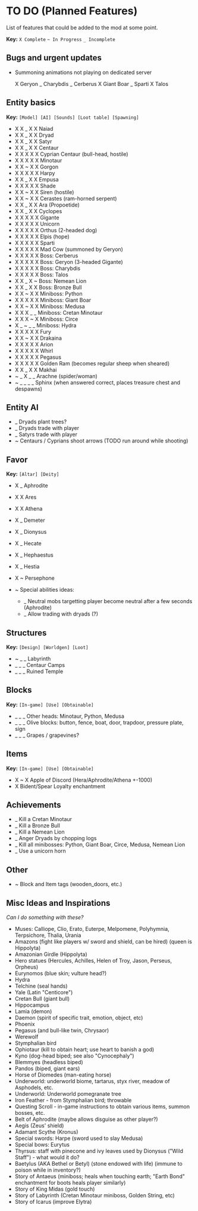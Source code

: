 # TO DO (Planned Features)

List of features that could be added to the mod at some point.

__Key:__
`X Complete` `~ In Progress` `_ Incomplete`

## Bugs and urgent updates

- Summoning animations not playing on dedicated server

  X Geryon  _ Charybdis  _ Cerberus  X Giant Boar  _ Sparti  X Talos

## Entity basics

__Key:__
`[Model] [AI] [Sounds] [Loot table] [Spawning]`

- X X _ X X Naiad
- X X _ X X Dryad
- X X _ X X Satyr
- X X _ X X Centaur
- X X X X X Cyprian Centaur (bull-head, hostile)
- X X X X X Minotaur
- X X ~ X X Gorgon
- X X X X X Harpy
- X X _ X X Empusa
- X X X X X Shade
- X X ~ X X Siren (hostile)
- X X ~ X X Cerastes (ram-horned serpent)
- X X _ X X Ara (Propoetide)
- X X _ X X Cyclopes
- X X X X X Gigante
- X X X X X Unicorn
- X X X X X Orthus (2-headed dog)
- X X X X X Elpis (hope)
- X X X X X Sparti
- X X X X X Mad Cow (summoned by Geryon)
- X X X X X Boss: Cerberus
- X X X X X Boss: Geryon (3-headed Gigante)
- X X X X X Boss: Charybdis
- X X X X X Boss: Talos
- X X _ X ~ Boss: Nemean Lion
- X X _ X X Boss: Bronze Bull
- X X ~ X X Miniboss: Python
- X X X X X Miniboss: Giant Boar
- X X ~ X X Miniboss: Medusa
- X X X _ _ Miniboss: Cretan Minotaur
- X X X ~ X Miniboss: Circe
- X _ ~ _ _ Miniboss: Hydra
- X X X X X Fury
- X X ~ X X Drakaina
- X X X X X Arion
- X X X X X Whirl
- X X X X X Pegasus
- X X X X X Golden Ram (becomes regular sheep when sheared)
- X X _ X X Makhai
- ~ _ X _ _ Arachne (spider/woman)
- ~ _ _ _ _ Sphinx (when answered correct, places treasure chest and despawns)

## Entity AI

- _ Dryads plant trees?
- _ Dryads trade with player
- _ Satyrs trade with player
- ~ Centaurs / Cyprians shoot arrows (TODO run around while shooting)

## Favor

__Key:__
`[Altar] [Deity]`

- X _ Aphrodite
- X X Ares
- X X Athena
- X _ Demeter
- X _ Dionysus
- X _ Hecate
- X _ Hephaestus
- X _ Hestia
- X ~ Persephone

- ~ Special abilities ideas:
  - _ Neutral mobs targetting player become neutral after a few seconds (Aphrodite)
  - _ Allow trading with dryads (?)

## Structures

__Key:__
`[Design] [Worldgen] [Loot]`

- ~ _ _ Labyrinth
- _ _ _ Centaur Camps
- _ _ _ Ruined Temple

## Blocks

__Key:__
`[In-game] [Use] [Obtainable]`

- _ _ _ Other heads: Minotaur, Python, Medusa
- _ _ _ Olive blocks: button, fence, boat, door, trapdoor, pressure plate, sign
- _ _ _ Grapes / grapevines?


## Items

__Key:__
`[In-game] [Use] [Obtainable]`

- X ~ X Apple of Discord (Hera/Aphrodite/Athena +-1000)
- X Bident/Spear Loyalty enchantment

## Achievements

- _ Kill a Cretan Minotaur
- _ Kill a Bronze Bull
- _ Kill a Nemean Lion
- _ Anger Dryads by chopping logs
- _ Kill all minibosses: Python, Giant Boar, Circe, Medusa, Nemean Lion
- _ Use a unicorn horn


## Other

- ~ Block and Item tags (wooden_doors, etc.)


## Misc Ideas and Inspirations

_Can I do something with these?_

- Muses: Calliope, Clio, Erato, Euterpe, Melpomene, Polyhymnia, Terpsichore, Thalia, Urania
- Amazons (fight like players w/ sword and shield, can be hired) (queen is Hippolyta)
- Amazonian Girdle (Hippolyta)
- Hero statues (Hercules, Achilles, Helen of Troy, Jason, Perseus, Orpheus)
- Eurynomos (blue skin; vulture head?)
- Hydra
- Telchine (seal hands)
- Yale (Latin "Centicore")
- Cretan Bull (giant bull)
- Hippocampus
- Lamia (demon)
- Daemon (spirit of specific trait, emotion, object, etc)
- Phoenix
- Pegasus (and bull-like twin, Chrysaor)
- Werewolf
- Stymphalian bird
- Ophiotaur (kill to obtain heart; use heart to banish a god)
- Kyno (dog-head biped; see also "Cynocephaly")
- Blemmyes (headless biped)
- Pandos (biped, giant ears)
- Horse of Diomedes (man-eating horse)
- Underworld: underworld biome, tartarus, styx river, meadow of Asphodels, etc.
- Underworld: Underworld pomegranate tree
- Iron Feather - from Stymphalian bird; throwable
- Questing Scroll - in-game instructions to obtain various items, summon bosses, etc.
- Belt of Aphrodite (maybe allows disguise as other player?)
- Aegis (Zeus' shield)
- Adamant Scythe (Kronus)
- Special swords: Harpe (sword used to slay Medusa)
- Special bows: Eurytus
- Thyrsus: staff with pinecone and ivy leaves used by Dionysus ("Wild Staff") - what would it do?
- Baetylus (AKA Bethel or Betyl) (stone endowed with life) (immune to poison while in inventory?)
- Story of Antaeus (miniboss; heals when touching earth; "Earth Bond" enchantment for boots heals player similarly)
- Story of King Midas (gold touch)
- Story of Labyrinth (Cretan Minotaur miniboss, Golden String, etc)
- Story of Icarus (improve Elytra)


